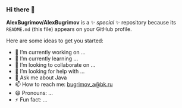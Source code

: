 ### Hi there 👋

**AlexBugrimov/AlexBugrimov** is a ✨ _special_ ✨ repository because its `README.md` (this file) appears on your GitHub profile.

Here are some ideas to get you started:

- 🔭 I’m currently working on ...
- 🌱 I’m currently learning ...
- 👯 I’m looking to collaborate on ...
- 🤔 I’m looking for help with ...
- 💬 Ask me about Java
- 📫 How to reach me: bugrimov_a@bk.ru
- 😄 Pronouns: ...
- ⚡ Fun fact: ...
